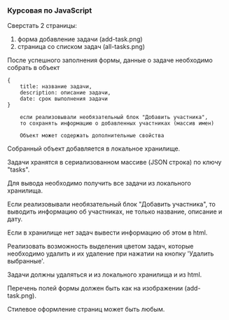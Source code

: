 ### Курсовая по JavaScript

Сверстать 2 страницы:

1. форма добавление задачи (add-task.png)
2. страница со списком задач (all-tasks.png)

После успешного заполнения формы, данные о задаче необходимо собрать в объект

    {
        title: название задачи,
        description: описание задачи,
        date: срок выполнения задачи
    }

        если реализовывали необязательный блок "Добавить участника",
        то сохранять информацию о добавленных участниках (массив имен)
    
        Объект может содержать дополнительные свойства

Собранный объект добавляется в локальное хранилище. 

Задачи хранятся в сериализованном массиве (JSON строка) по ключу "tasks".

Для вывода необходимо получить все задачи из локального хранилища.

Если реализовывали необязательный блок "Добавить участника", то выводить информацию об участниках, не только название,
описание и дату.

Если в хранилище нет задач вывести информацию об этом в html.

Реализовать возможность выделения цветом задач, которые необходимо удалить и их удаление при нажатии на кнопку 'Удалить
выбранные'.

Задачи должны удаляться и из локального хранилища и из html.

Перечень полей формы должен быть как на изображении (add-task.png). 

Стилевое оформление страниц может быть любым.
